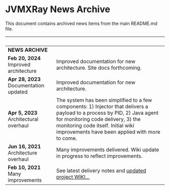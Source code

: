 # JVMXRay News Archive

This document contains archived news items from the main README.md file.

| &nbsp;                                  | &nbsp;                                                                                                                                                                                                                                                                                                                                |
|-----------------------------------------|---------------------------------------------------------------------------------------------------------------------------------------------------------------------------------------------------------------------------------------------------------------------------------------------------------------------------------------|
| **NEWS ARCHIVE**                        | &nbsp;                                                                                                                                                                                                                                                                                                                                |
| **Feb 20, 2024** Improved architecture  | Improved documentation for new architecture. Site docs forthcoming.                                                                                                                                                                                                                                                                   |
| **Apr 28, 2023** Documentation updated  | Improved documentation for new architecture.                                                                                                                                                                                                                                                                                          |
| **Apr 5, 2023** Architectural overhaul  | The system has been simplified to a few components: 1) Injector that delivers a payload to a process by PID, 2) Java agent for monitoring code delivery, 3) the monitoring code itself. Initial wiki improvements have been applied with more to come.                                                                                |
| **Jun 16, 2021** Architecture overhaul  | Many improvements delivered. Wiki update in progress to reflect improvements.                                                                                                                                                                                                                                                         |
| **Feb 10, 2021** Many improvements      | See latest delivery notes and [updated project WIKI...](https://github.com/spoofzu/jvmxray/wiki)                                                                                                                                                                                                                                      |